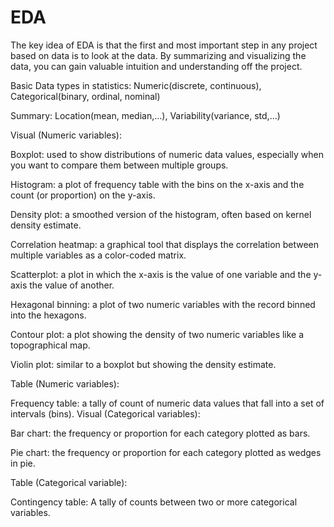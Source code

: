 # EDA

The key idea of EDA is that the first and most important step in any project based on data is to look at the data. By summarizing and visualizing the data, you can gain valuable intuition and understanding off the project.

Basic Data types in statistics: Numeric(discrete, continuous), Categorical(binary, ordinal, nominal)

Summary: Location(mean, median,...), Variability(variance, std,...)

Visual (Numeric variables):

Boxplot: used to show distributions of numeric data values, especially when you want to compare them between multiple groups.

Histogram: a plot of frequency table with the bins on the x-axis and the count (or proportion) on the y-axis.

Density plot: a smoothed version of the histogram, often based on kernel density estimate.

Correlation heatmap: a graphical tool that displays the correlation between multiple variables as a color-coded matrix.

Scatterplot: a plot in which the x-axis is the value of one variable and the y-axis the value of another.

Hexagonal binning: a plot of two numeric variables with the record binned into the hexagons.

Contour plot: a plot showing the density of two numeric variables like a topographical map.

Violin plot: similar to a boxplot but showing the density estimate.

Table (Numeric variables):

Frequency table: a tally of count of numeric data values that fall into a set of intervals (bins).
Visual (Categorical variables):

Bar chart: the frequency or proportion for each category plotted as bars.

Pie chart: the frequency or proportion for each category plotted as wedges in pie.

Table (Categorical variable):

Contingency table: A tally of counts between two or more categorical variables.
